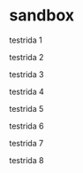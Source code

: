 # sandbox

testrida 1

testrida 2

testrida 3

testrida 4

testrida 5

testrida 6

testrida 7

testrida 8
